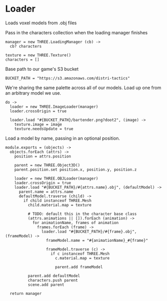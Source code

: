 Loader
======

Loads voxel models from .obj files

Pass in the characters collection when the loading manager finishes

    manager = new THREE.LoadingManager (cb) ->
      cb? characters

    texture = new THREE.Texture()
    characters = []

Base path to our game's S3 bucket

    BUCKET_PATH = "https://s3.amazonaws.com/distri-tactics"

We're sharing the same palette across all of our models.
Load up one from an arbitrary model we use.

    do ->
      loader = new THREE.ImageLoader(manager)
      loader.crossOrigin = true

      loader.load "#{BUCKET_PATH}/bartender.png?doot2", (image) ->
        texture.image = image
        texture.needsUpdate = true

Load a model by name, passing in an optional position.

    module.exports = (objects) ->
      objects.forEach (attrs) ->
        position = attrs.position

        parent = new THREE.Object3D()
        parent.position.set position.x, position.y, position.z

        loader = new THREE.OBJLoader(manager)
        loader.crossOrigin = true
        loader.load "#{BUCKET_PATH}/#{attrs.name}.obj", (defaultModel) ->
          parent.name = attrs.name
          defaultModel.traverse (child) ->
            if child instanceof THREE.Mesh
              child.material.map = texture

              # TODO: default this in the character base class
              (attrs.animations || []).forEach (animation) ->
                for animationName, frames of animation
                  frames.forEach (frame) ->
                    loader.load "#{BUCKET_PATH}/#{frame}.obj", (frameModel) ->
                      frameModel.name = "#{animationName}_#{frame}"
                    
                      frameModel.traverse (c) ->
                        if c instanceof THREE.Mesh
                          c.material.map = texture

                          parent.add frameModel

              parent.add defaultModel
              characters.push parent
              scene.add parent

      return manager
